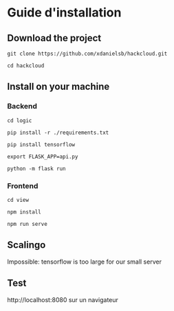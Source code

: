 # Guide d'installation

## Download the project

`git clone https://github.com/xdanielsb/hackcloud.git`

`cd hackcloud`

## Install on your machine

### Backend

`cd logic`

`pip install -r ./requirements.txt`

`pip install tensorflow`

`export FLASK_APP=api.py`

`python -m flask run`

### Frontend

`cd view`

`npm install`

`npm run serve`

## Scalingo

Impossible: tensorflow is too large for our small server

## Test

http://localhost:8080 sur un navigateur
